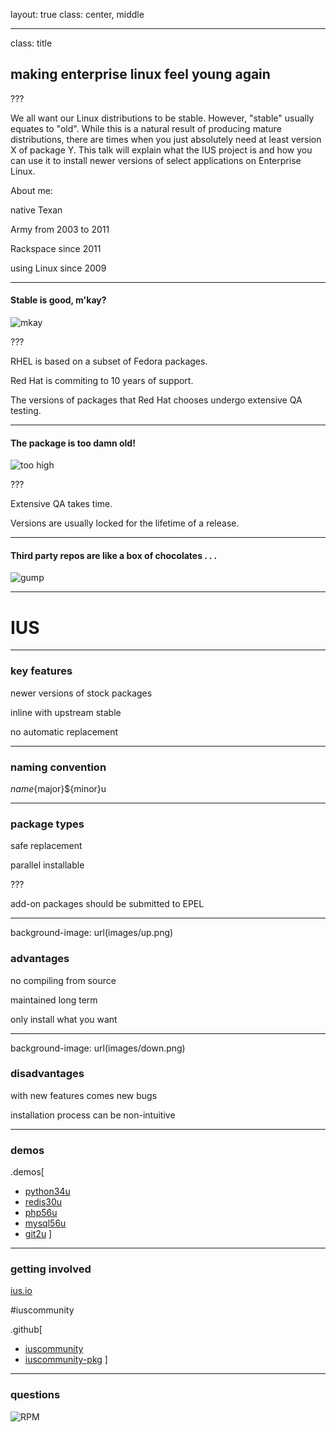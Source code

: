 layout: true
class: center, middle

---

class: title

## making enterprise linux feel young again

???

We all want our Linux distributions to be stable.  However, "stable" usually equates to "old".  While this is a natural result of producing mature distributions, there are times when you just absolutely need at least version X of package Y.  This talk will explain what the IUS project is and how you can use it to install newer versions of select applications on Enterprise Linux.

About me:

native Texan

Army from 2003 to 2011

Rackspace since 2011

using Linux since 2009

---

#### Stable is good, m'kay?

![mkay](images/mkay.png)

???

RHEL is based on a subset of Fedora packages.

Red Hat is commiting to 10 years of support.

The versions of packages that Red Hat chooses undergo extensive QA testing.

---

#### The package is too damn old!

![too high](images/too-high.jpg)

???

Extensive QA takes time.

Versions are usually locked for the lifetime of a release.

---

#### Third party repos are like a box of chocolates . . .

![gump](images/gump.png)

---

# IUS

---

### key features

newer versions of stock packages

inline with upstream stable

no automatic replacement

---

### naming convention

${name}${major}${minor}u

---

### package types

safe replacement

parallel installable

???

add-on packages should be submitted to EPEL

---

background-image: url(images/up.png)

### advantages

no compiling from source

maintained long term

only install what you want

---

background-image: url(images/down.png)

### disadvantages

with new features comes new bugs

installation process can be non-intuitive

---

### demos

.demos[
- [python34u](https://asciinema.org/a/24505)
- [redis30u](https://asciinema.org/a/24585)
- [php56u](https://asciinema.org/a/24503)
- [mysql56u](https://asciinema.org/a/24507)
- [git2u](https://asciinema.org/a/24559)
]

---

### getting involved

[ius.io](https://ius.io)

\#iuscommunity

.github[
- [iuscommunity](https://github.com/iuscommunity)
- [iuscommunity-pkg](https://github.com/iuscommunity-pkg)
]

---

### questions

![RPM](images/rpm.svg)
